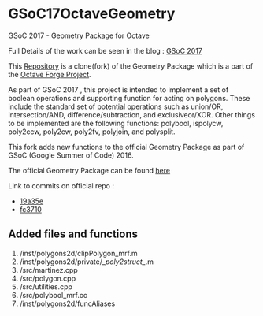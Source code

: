 # GSoC17OctaveGeometry
GSoC 2017 - Geometry Package for Octave

Full Details of the work can be seen in the blog : [GSoC 2017](https://piyush-jain1.github.io/GeometryPackage/)<br/>

This [Repository](https://github.com/piyush-jain1/GSoC17OctaveGeometry) is a clone(fork) of the Geometry Package which is a part of the [Octave Forge Project](http://octave.sourceforge.net/).<br/>

As part of GSoC 2017 , this project is intended to implement a set of boolean operations and supporting function for acting on polygons. These include the standard set of potential operations such as union/OR, intersection/AND, difference/subtraction, and exclusiveor/XOR. Other things to be implemented are the following functions: polybool, ispolycw, poly2ccw, poly2cw, poly2fv, polyjoin, and polysplit.<br/>

This fork adds new functions to the official Geometry Package as part of GSoC (Google Summer of Code) 2016.

The official Geometry Package can be found [here](https://sourceforge.net/p/octave/geometry/ci/default/tree/)

Link to commits on official repo :
- [19a35e](https://sourceforge.net/p/octave/geometry/ci/19a35efc16dbe645e0bbfbffe9cfaa14e5ec9c96/)
- [fc3710](https://sourceforge.net/p/octave/geometry/ci/fc3710b6cce55502e6eff4dc4251d507bc5b4ff1/)

## Added files and functions
1. /inst/polygons2d/clipPolygon_mrf.m
2. /inst/polygons2d/private/\__poly2struct\__.m
3. /src/martinez.cpp
4. /src/polygon.cpp
5. /src/utilities.cpp
6. /src/polybool_mrf.cc
7. /inst/polygons2d/funcAliases

